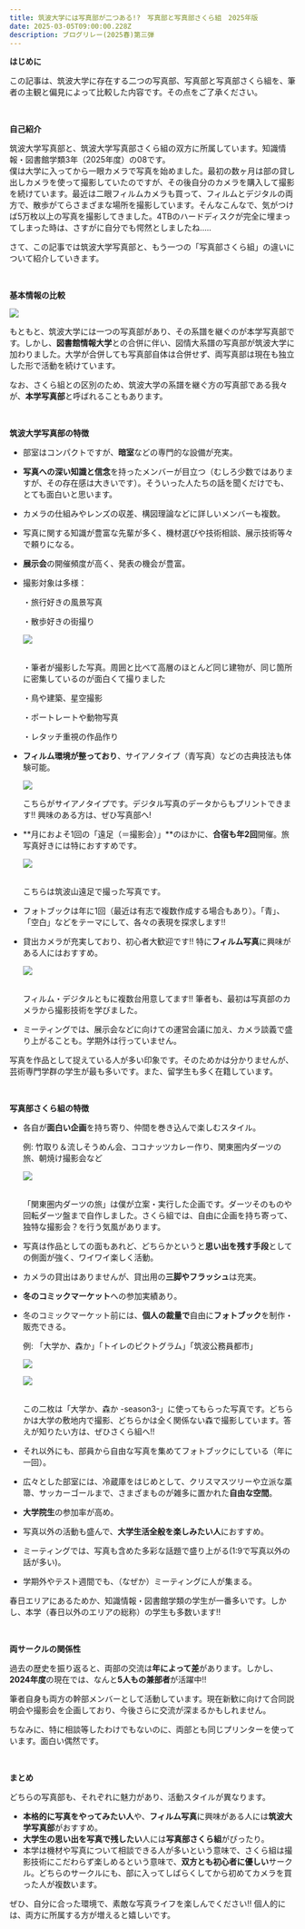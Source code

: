 ```yaml
---
title: 筑波大学には写真部が二つある!?　写真部と写真部さくら組　2025年版
date: 2025-03-05T09:00:00.228Z
description: ブログリレー(2025春)第三弾
---
```

**はじめに**

この記事は、筑波大学に存在する二つの写真部、写真部と写真部さくら組を、筆者の主観と偏見によって比較した内容です。その点をご了承ください。

<br/>

**自己紹介**

筑波大学写真部と、筑波大学写真部さくら組の双方に所属しています。知識情報・図書館学類3年（2025年度）の08です。\
僕は大学に入ってから一眼カメラで写真を始めました。最初の数ヶ月は部の貸し出しカメラを使って撮影していたのですが、その後自分のカメラを購入して撮影を続けています。最近は二眼フィルムカメラも買って、フィルムとデジタルの両方で、散歩がてらさまざまな場所を撮影しています。そんなこんなで、気がつけば5万枚以上の写真を撮影してきました。4TBのハードディスクが完全に埋まってしまった時は、さすがに自分でも愕然としましたね…..

さて、この記事では筑波大学写真部と、もう一つの「写真部さくら組」の違いについて紹介していきます。

<br/>

**基本情報の比較**

![](/img/relay2025spring03table.png)

もともと、筑波大学には一つの写真部があり、その系譜を継ぐのが本学写真部です。しかし、**図書館情報大学**との合併に伴い、図情大系譜の写真部が筑波大学に加わりました。大学が合併しても写真部自体は合併せず、両写真部は現在も独立した形で活動を続けています。

なお、さくら組との区別のため、筑波大学の系譜を継ぐ方の写真部である我々が、**本学写真部**と呼ばれることもあります。

<br/>

**筑波大学写真部の特徴**

* 部室はコンパクトですが、**暗室**などの専門的な設備が充実。
* **写真への深い知識と信念**を持ったメンバーが目立つ（むしろ少数ではありますが、その存在感は大きいです）。そういった人たちの話を聞くだけでも、とても面白いと思います。
* カメラの仕組みやレンズの収差、構図理論などに詳しいメンバーも複数。
* 写真に関する知識が豊富な先輩が多く、機材選びや技術相談、展示技術等々で頼りになる。
* **展示会**の開催頻度が高く、発表の機会が豊富。
* 撮影対象は多様：

  ・旅行好きの風景写真

  ・散歩好きの街撮り

  ![](/img/relay2025spring0301.jpg)

  \
  ・筆者が撮影した写真。周囲と比べて高層のほとんど同じ建物が、同じ箇所に密集しているのが面白くて撮りました

  ・鳥や建築、星空撮影

  ・ポートレートや動物写真

  ・レタッチ重視の作品作り
* **フィルム環境が整っており**、サイアノタイプ（青写真）などの古典技法も体験可能。

  ![](/img/relay2025spring0302.jpg)

  こちらがサイアノタイプです。デジタル写真のデータからもプリントできます!! 興味のある方は、ぜひ写真部へ!
* **月におよそ1回の「遠足（＝撮影会）」**のほかに、**合宿も年2回**開催。旅写真好きには特におすすめです。

  ![](/img/relay2025spring0303.jpg)

  \
  こちらは筑波山遠足で撮った写真です。
* フォトブックは年に1回（最近は有志で複数作成する場合もあり）。「青」、「空白」などをテーマにして、各々の表現を探求します!!
* 貸出カメラが充実しており、初心者大歓迎です!! 特に**フィルム写真**に興味がある人にはおすすめ。

  ![](/img/relay2025spring0304.jpg)

  \
  フィルム・デジタルともに複数台用意してます!! 筆者も、最初は写真部のカメラから撮影技術を学びました。
* ミーティングでは、展示会などに向けての運営会議に加え、カメラ談義で盛り上がることも。学期外は行っていません。

写真を作品として捉えている人が多い印象です。そのためかは分かりませんが、芸術専門学群の学生が最も多いです。また、留学生も多く在籍しています。

<br/>

**写真部さくら組の特徴**

* 各自が**面白い企画**を持ち寄り、仲間を巻き込んで楽しむスタイル。

  例: 竹取り＆流しそうめん会、ココナッツカレー作り、関東圏内ダーツの旅、朝焼け撮影会など

  ![](/img/relay2025spring0305.jpg)

  \
  「関東圏内ダーツの旅」は僕が立案・実行した企画です。ダーツそのものや回転ダーツ盤まで自作しました。さくら組では、自由に企画を持ち寄って、独特な撮影会？を行う気風があります。
* 写真は作品としての面もあれど、どちらかというと**思い出を残す手段**としての側面が強く、ワイワイ楽しく活動。
* カメラの貸出はありませんが、貸出用の**三脚やフラッシュ**は充実。
* **冬のコミックマーケット**への参加実績あり。
* 冬のコミックマーケット前には、**個人の裁量で**自由に**フォトブック**を制作・販売できる。

  例: 「大学か、森か」「トイレのピクトグラム」「筑波公務員都市」

  ![](/img/relay2025spring0306.jpg)

  ![](/img/relay2025spring0307.jpg)

  \
  この二枚は「大学か、森か -season3-」に使ってもらった写真です。どちらかは大学の敷地内で撮影、どちらかは全く関係ない森で撮影しています。答えが知りたい方は、ぜひさくら組へ!!
* それ以外にも、部員から自由な写真を集めてフォトブックにしている（年に一回）。
* 広々とした部室には、冷蔵庫をはじめとして、クリスマスツリーや立派な藁箒、サッカーゴールまで、さまざまものが雑多に置かれた**自由な空間**。
* **大学院生**の参加率が高め。
* 写真以外の活動も盛んで、**大学生活全般を楽しみたい人**におすすめ。
* ミーティングでは、写真も含めた多彩な話題で盛り上がる(1:9で写真以外の話が多い)。
* 学期外やテスト週間でも、（なぜか）ミーティングに人が集まる。

春日エリアにあるためか、知識情報・図書館学類の学生が一番多いです。しかし、本学（春日以外のエリアの総称）の学生も多数います!!

<br/>

**両サークルの関係性**

過去の歴史を振り返ると、両部の交流は**年によって差**があります。しかし、**2024年度**の現在では、なんと**5人もの兼部者**が活躍中!!

筆者自身も両方の幹部メンバーとして活動しています。現在新歓に向けて合同説明会や撮影会を企画しており、今後さらに交流が深まるかもしれません。

ちなみに、特に相談等したわけでもないのに、両部とも同じプリンターを使っています。面白い偶然です。

<br/>

**まとめ**

どちらの写真部も、それぞれに魅力があり、活動スタイルが異なります。

* **本格的に写真をやってみたい人**や、**フィルム写真**に興味がある人には**筑波大学写真部**がおすすめ。
* **大学生の思い出を写真で残したい**人には**写真部さくら組**がぴったり。
* 本学は機材や写真について相談できる人が多いという意味で、さくら組は撮影技術にこだわらず楽しめるという意味で、**双方とも初心者に優しい**サークル。どちらのサークルにも、部に入ってしばらくしてから初めてカメラを買った人が複数います。

ぜひ、自分に合った環境で、素敵な写真ライフを楽しんでください!! 個人的には、両方に所属する方が増えると嬉しいです。
